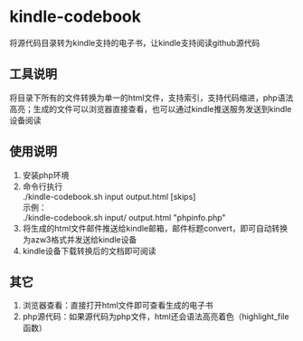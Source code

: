# kindle-codebook
将源代码目录转为kindle支持的电子书，让kindle支持阅读github源代码

## 工具说明
将目录下所有的文件转换为单一的html文件，支持索引，支持代码缩进，php语法高亮；生成的文件可以浏览器直接查看，也可以通过kindle推送服务发送到kindle设备阅读

## 使用说明
1. 安装php环境
2. 命令行执行  
    ./kindle-codebook.sh input output.html [skips]  
  示例：  
    ./kindle-codebook.sh input/ output.html "phpinfo.php"  
3. 将生成的html文件邮件推送给kindle邮箱，邮件标题convert，即可自动转换为azw3格式并发送给kindle设备 
4. kindle设备下载转换后的文档即可阅读

## 其它
1. 浏览器查看：直接打开html文件即可查看生成的电子书
2. php源代码：如果源代码为php文件，html还会语法高亮着色（highlight_file函数）
